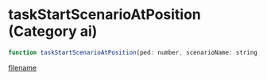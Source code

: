 # taskStartScenarioAtPosition (Category ai)

```js
function taskStartScenarioAtPosition(ped: number, scenarioName: string, x: number, y: number, z: number, heading: number, duration: int, sittingScenario: boolean, teleport: boolean): void
```

[filename](taskStartScenarioAtPosition_m.md ':include')